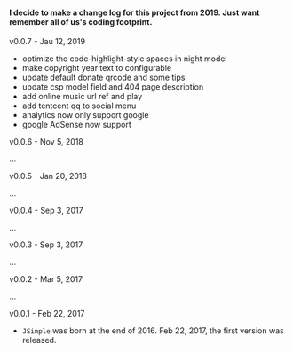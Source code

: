 #### I decide to make a change log for this project from 2019. Just want remember all of us's coding footprint.

v0.0.7 - Jau 12, 2019

* optimize the code-highlight-style spaces in night model
* make copyright year text to configurable
* update default donate qrcode and some tips
* update csp model field and 404 page description
* add online music url ref and play
* add tentcent qq to social menu
* analytics now only support google
* google AdSense now support 


v0.0.6 - Nov 5, 2018

...

v0.0.5 - Jan 20, 2018

...

v0.0.4 - Sep 3, 2017

...

v0.0.3 - Sep 3, 2017

...

v0.0.2 - Mar 5, 2017

...

v0.0.1 - Feb 22, 2017

* `JSimple` was born at the end of 2016. Feb 22, 2017, the first version was released.
